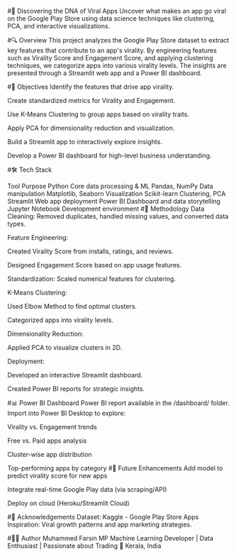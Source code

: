 #📱 Discovering the DNA of Viral Apps
Uncover what makes an app go viral on the Google Play Store using data science techniques like clustering, PCA, and interactive visualizations.

#🔍 Overview
This project analyzes the Google Play Store dataset to extract key features that contribute to an app's virality. By engineering features such as Virality Score and Engagement Score, and applying clustering techniques, we categorize apps into various virality levels. The insights are presented through a Streamlit web app and a Power BI dashboard.

#🎯 Objectives
Identify the features that drive app virality.

Create standardized metrics for Virality and Engagement.

Use K-Means Clustering to group apps based on virality traits.

Apply PCA for dimensionality reduction and visualization.

Build a Streamlit app to interactively explore insights.

Develop a Power BI dashboard for high-level business understanding.

#🛠️ Tech Stack

Tool	Purpose
Python	Core data processing & ML
Pandas, NumPy	Data manipulation
Matplotlib, Seaborn	Visualization
Scikit-learn	Clustering, PCA
Streamlit	Web app deployment
Power BI	Dashboard and data storytelling
Jupyter Notebook	Development environment
#🧪 Methodology
Data Cleaning: Removed duplicates, handled missing values, and converted data types.

Feature Engineering:

Created Virality Score from installs, ratings, and reviews.

Designed Engagement Score based on app usage features.

Standardization: Scaled numerical features for clustering.

K-Means Clustering:

Used Elbow Method to find optimal clusters.

Categorized apps into virality levels.

Dimensionality Reduction:

Applied PCA to visualize clusters in 2D.

Deployment:

Developed an interactive Streamlit dashboard.

Created Power BI reports for strategic insights.

#📊 Power BI Dashboard
Power BI report available in the /dashboard/ folder. Import into Power BI Desktop to explore:

Virality vs. Engagement trends

Free vs. Paid apps analysis

Cluster-wise app distribution

Top-performing apps by category
#📌 Future Enhancements
Add model to predict virality score for new apps

Integrate real-time Google Play data (via scraping/API)

Deploy on cloud (Heroku/Streamlit Cloud)

#🙌 Acknowledgements
Dataset: Kaggle - Google Play Store Apps
Inspiration: Viral growth patterns and app marketing strategies.

#🧑‍💻 Author
Muhammed Farsin MP
Machine Learning Developer | Data Enthusiast | Passionate about Trading
📍 Kerala, India
